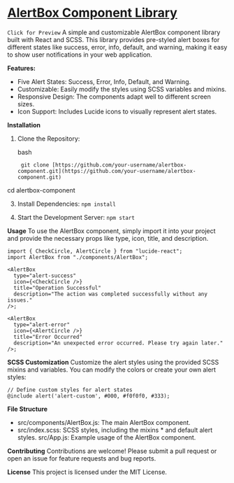# [AlertBox Component Library](https://basemamr.github.io/alert-component-project/)
`Click for Preview`
A simple and customizable AlertBox component library built with React and SCSS. This library provides pre-styled alert boxes for different states like success, error, info, default, and warning, making it easy to show user notifications in your web application.

**Features:**

* Five Alert States: Success, Error, Info, Default, and Warning.
* Customizable: Easily modify the styles using SCSS variables and mixins.
* Responsive Design: The components adapt well to different screen sizes.
* Icon Support: Includes Lucide icons to visually represent alert states.

**Installation**

1. Clone the Repository:

    bash
   
        git clone [https://github.com/your-username/alertbox-component.git](https://github.com/your-username/alertbox-component.git)
cd alertbox-component 

3. Install Dependencies:
`npm install`


4. Start the Development Server:
`npm start`


**Usage**
To use the AlertBox component, simply import it into your project and provide the necessary props like type, icon, title, and description.

    import { CheckCircle, AlertCircle } from "lucide-react";
    import AlertBox from "./components/AlertBox";

    <AlertBox 
      type="alert-success"
      icon={<CheckCircle />}
      title="Operation Successful"
      description="The action was completed successfully without any issues."
    />;

    <AlertBox 
      type="alert-error"
      icon={<AlertCircle />}
      title="Error Occurred"
      description="An unexpected error occurred. Please try again later."
    />; 


**SCSS Customization**
Customize the alert styles using the provided SCSS mixins and variables. You can modify the colors or create your own alert styles:

    // Define custom styles for alert states
    @include alert('alert-custom', #000, #f0f0f0, #333);


**File Structure**
* src/components/AlertBox.js: The main AlertBox component.
* src/index.scss: SCSS styles, including the mixins * and default alert styles.
src/App.js: Example usage of the AlertBox component.

**Contributing**
Contributions are welcome! Please submit a pull request or open an issue for feature requests and bug reports.

**License**
This project is licensed under the MIT License.

